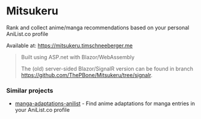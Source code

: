 # Mitsukeru
Rank and collect anime/manga recommendations based on your personal AniList.co profile

Available at: https://mitsukeru.timschneeberger.me

> Built using ASP.net with Blazor/WebAssembly
> 
> The (old) server-sided Blazor/SignalR version can be found in branch <https://github.com/ThePBone/Mitsukeru/tree/signalr>.

### Similar projects

* [manga-adaptations-anilist](https://github.com/timschneeb/manga-adaptations-anilist) - Find anime adaptations for manga entries in your AniList.co profile 
